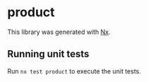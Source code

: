 # product

This library was generated with [Nx](https://nx.dev).

## Running unit tests

Run `nx test product` to execute the unit tests.
